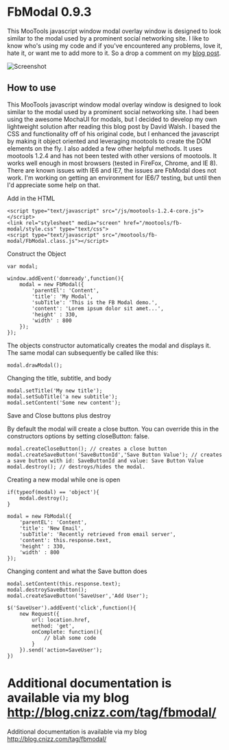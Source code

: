 FbModal 0.9.3
===============================
This MooTools javascript window modal overlay window is designed to look similar to the modal used by a prominent social networking site.  I like to know who's using my code and if you've encountered any problems, love it, hate it, or want me to add more to it.  So a drop a comment on my <a href="http://blog.cnizz.com/tag/fbmodal/">blog post</a>.

![Screenshot](http://www.cnizz.com/mootools/fb-modal/fbmodal.png)


How to use
----------------------

This MooTools javascript window modal overlay window is designed to look similar to the modal used by a prominent social networking site. 
I had been using the awesome MochaUI for modals, but I decided to develop my own lightweight solution after reading this blog post by David Walsh. 
I based the CSS and functionality off of his original code, but I enhanced the javascript by making it object oriented and leveraging mootools 
to create the DOM elements on the fly. I also added a few other helpful methods. It uses mootools 1.2.4 and has not been tested with other 
versions of mootools. It works well enough in most browsers (tested in FireFox, Chrome, and IE 8).  There are known issues with IE6 and IE7, the 
issues are FbModal does not work.  I'm working on getting an environment for IE6/7 testing, but until then I'd appreciate some help on that.

Add in the HTML

	<script type="text/javascript" src="/js/mootools-1.2.4-core.js"></script>
	<link rel="stylesheet" media="screen" href="/mootools/fb-modal/style.css" type="text/css">
	<script type="text/javascript" src="/mootools/fb-modal/FbModal.class.js"></script>

Construct the Object

	var modal;
			 
	window.addEvent('domready',function(){
		modal = new FbModal({
			'parentEl': 'Content',
			'title': 'My Modal',
			'subTitle': 'This is the FB Modal demo.',
			'content': 'Lorem ipsum dolor sit amet...',
			'height' : 330,
			'width' : 800
		});
	});

The objects constructor automatically creates the modal and displays it. The same modal can subsequently be called like this:

	modal.drawModal();

Changing the title, subtitle, and body

	modal.setTitle('My new title');
	modal.setSubTitle('a new subtitle');
	modal.setContent('Some new content');

Save and Close buttons plus destroy

By default the modal will create a close button. You can override this in the constructors options by setting closeButton: false.


	modal.createCloseButton(); // creates a close button
	modal.createSaveButton('SaveButtonId','Save Button Value'); // creates a save button with id: SaveButtonId and value: Save Button Value
	modal.destroy(); // destroys/hides the modal.

Creating a new modal while one is open


	if(typeof(modal) == 'object'){
		modal.destroy();
	}
 
	modal = new FbModal({
		'parentEL': 'Content',
		'title': 'New Email',
		'subTitle': 'Recently retrieved from email server',
		'content': this.response.text,
		'height' : 330,
		'width' : 800
	});

Changing content and what the Save button does

	modal.setContent(this.response.text);
	modal.destroySaveButton();
	modal.createSaveButton('SaveUser','Add User');
 
	$('SaveUser').addEvent('click',function(){
		new Request({
		    url: location.href,
		    method: 'get',
		    onComplete: function(){
				// blah some code
		    }
		}).send('action=SaveUser');
	})
		
Additional documentation is available via my blog http://blog.cnizz.com/tag/fbmodal/
=======
Additional documentation is available via my blog <a href="http://blog.cnizz.com/tag/fbmodal/">http://blog.cnizz.com/tag/fbmodal/</a>
